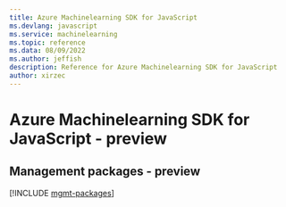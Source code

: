 ```yaml
---
title: Azure Machinelearning SDK for JavaScript
ms.devlang: javascript
ms.service: machinelearning
ms.topic: reference
ms.data: 08/09/2022
ms.author: jeffish
description: Reference for Azure Machinelearning SDK for JavaScript
author: xirzec
---
```

# Azure Machinelearning SDK for JavaScript - preview

## Management packages - preview
[!INCLUDE [mgmt-packages](machinelearning-mgmt-index.md)]